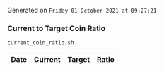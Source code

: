 Generated on `Friday 01-October-2021 at 09:27:21`

### Current to Target Coin Ratio
`current_coin_ratio.sh`

Date|Current|Target|Ratio
---|---|---|---
